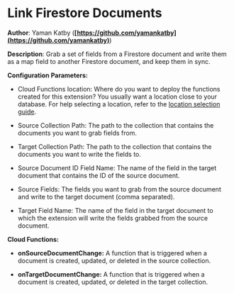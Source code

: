# Link Firestore Documents

**Author**: Yaman Katby (**[https://github.com/yamankatby](https://github.com/yamankatby)**)

**Description**: Grab a set of fields from a Firestore document and write them as a map field to another Firestore document, and keep them in sync.

**Configuration Parameters:**

- Cloud Functions location: Where do you want to deploy the functions created for this extension? You usually want a location close to your database. For help selecting a location, refer to the [location selection guide](https://firebase.google.com/docs/functions/locations).

- Source Collection Path: The path to the collection that contains the documents you want to grab fields from.

- Target Collection Path: The path to the collection that contains the documents you want to write the fields to.

- Source Document ID Field Name: The name of the field in the target document that contains the ID of the source document.

- Source Fields: The fields you want to grab from the source document and write to the target document (comma separated).

- Target Field Name: The name of the field in the target document to which the extension will write the fields grabbed from the source document.

**Cloud Functions:**

- **onSourceDocumentChange:** A function that is triggered when a document is created, updated, or deleted in the source collection.

- **onTargetDocumentChange:** A function that is triggered when a document is created, updated, or deleted in the target collection.
